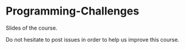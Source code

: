 # Programming-Challenges
Slides of the course.

Do not hesitate to post issues in order to help us improve this course.
